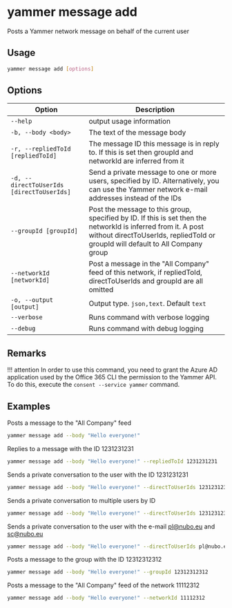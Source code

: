# yammer message add

Posts a Yammer network message on behalf of the current user

## Usage

```sh
yammer message add [options]
```

## Options

Option|Description
------|-----------
`--help`|output usage information
`-b, --body <body>`|The text of the message body
`-r, --repliedToId [repliedToId]`|The message ID this message is in reply to. If this is set then groupId and networkId are inferred from it
`-d, --directToUserIds [directToUserIds]`|Send a private message to one or more users, specified by ID. Alternatively, you can use the Yammer network e-mail addresses instead of the IDs
`--groupId [groupId]`|Post the message to this group, specified by ID. If this is set then the networkId is inferred from it. A post without directToUserIds, repliedToId or groupId will default to All Company group
`--networkId [networkId]`|Post a message in the "All Company" feed of this network, if repliedToId, directToUserIds and groupId are all omitted
`-o, --output [output]`|Output type. `json,text`. Default `text`
`--verbose`|Runs command with verbose logging
`--debug`|Runs command with debug logging

## Remarks

!!! attention
    In order to use this command, you need to grant the Azure AD application used by the Office 365 CLI the permission to the Yammer API. To do this, execute the `consent --service yammer` command.

## Examples

Posts a message to the "All Company" feed 

```sh
yammer message add --body "Hello everyone!"
```

Replies to a message with the ID 1231231231 

```sh
yammer message add --body "Hello everyone!" --repliedToId 1231231231
```
    
Sends a private conversation to the user with the ID 1231231231 

```sh
yammer message add --body "Hello everyone!" --directToUserIds 1231231231
```

Sends a private conversation to multiple users by ID

```sh
yammer message add --body "Hello everyone!" --directToUserIds 1231231231,1121312
```

Sends a private conversation to the user with the e-mail pl@nubo.eu and sc@nubo.eu 

```sh
yammer message add --body "Hello everyone!" --directToUserIds pl@nubo.eu,sc@nubo.eu
```
     
Posts a message to the group with the ID 12312312312 

```sh
yammer message add --body "Hello everyone!" --groupId 12312312312
```

Posts a message to the "All Company" feed of the network 11112312 

```sh
yammer message add --body "Hello everyone!" --networkId 11112312
```
